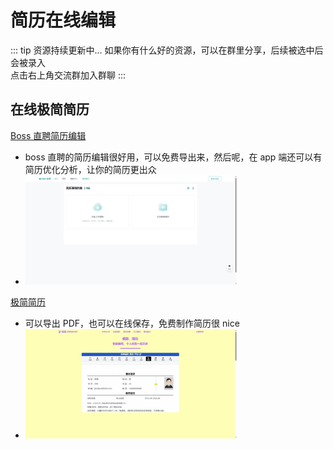 # 简历在线编辑

::: tip 资源持续更新中...
如果你有什么好的资源，可以在群里分享，后续被选中后会被录入 <br>
点击右上角交流群加入群聊
:::

## 在线极简简历

[Boss 直聘简历编辑](https://cv.zhipin.com/resume/html/my-resumes)

- boss 直聘的简历编辑很好用，可以免费导出来，然后呢，在 app 端还可以有简历优化分析，让你的简历更出众
- [<img src="/resume/image-20240106140505716.png" alt="image-20240106140505716" style="zoom:33%;" />](https://cv.zhipin.com/resume/html/my-resumes)

[极简简历](https://www.polebrief.com/index)

- 可以导出 PDF，也可以在线保存，免费制作简历很 nice
- [<img src="/resume/image-20240106140543385.png" alt="image-20240106140543385" style="zoom:33%;" />](https://www.polebrief.com/index)
